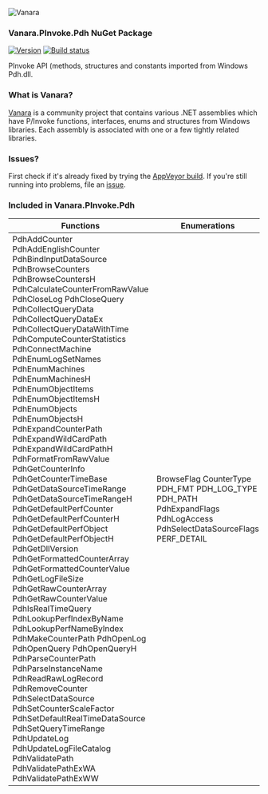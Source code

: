 ﻿![Vanara](https://raw.githubusercontent.com/dahall/Vanara/master/docs/icons/VanaraHeading.png)
### **Vanara.PInvoke.Pdh NuGet Package**
[![Version](https://img.shields.io/nuget/v/Vanara.PInvoke.Pdh?label=NuGet&style=flat-square)](https://github.com/dahall/Vanara/releases)
[![Build status](https://img.shields.io/appveyor/build/dahall/vanara?label=AppVeyor%20build&style=flat-square)](https://ci.appveyor.com/project/dahall/vanara)

PInvoke API (methods, structures and constants imported from Windows Pdh.dll.

### **What is Vanara?**

[Vanara](https://github.com/dahall/Vanara) is a community project that contains various .NET assemblies which have P/Invoke functions, interfaces, enums and structures from Windows libraries. Each assembly is associated with one or a few tightly related libraries.

### **Issues?**

First check if it's already fixed by trying the [AppVeyor build](https://ci.appveyor.com/nuget/vanara-prerelease).
If you're still running into problems, file an [issue](https://github.com/dahall/Vanara/issues).

### **Included in Vanara.PInvoke.Pdh**

Functions | Enumerations | Structures
--- | --- | ---
PdhAddCounter PdhAddEnglishCounter PdhBindInputDataSource PdhBrowseCounters PdhBrowseCountersH PdhCalculateCounterFromRawValue PdhCloseLog PdhCloseQuery PdhCollectQueryData PdhCollectQueryDataEx PdhCollectQueryDataWithTime PdhComputeCounterStatistics PdhConnectMachine PdhEnumLogSetNames PdhEnumMachines PdhEnumMachinesH PdhEnumObjectItems PdhEnumObjectItemsH PdhEnumObjects PdhEnumObjectsH PdhExpandCounterPath PdhExpandWildCardPath PdhExpandWildCardPathH PdhFormatFromRawValue PdhGetCounterInfo PdhGetCounterTimeBase PdhGetDataSourceTimeRange PdhGetDataSourceTimeRangeH PdhGetDefaultPerfCounter PdhGetDefaultPerfCounterH PdhGetDefaultPerfObject PdhGetDefaultPerfObjectH PdhGetDllVersion PdhGetFormattedCounterArray PdhGetFormattedCounterValue PdhGetLogFileSize PdhGetRawCounterArray PdhGetRawCounterValue PdhIsRealTimeQuery PdhLookupPerfIndexByName PdhLookupPerfNameByIndex PdhMakeCounterPath PdhOpenLog PdhOpenQuery PdhOpenQueryH PdhParseCounterPath PdhParseInstanceName PdhReadRawLogRecord PdhRemoveCounter PdhSelectDataSource PdhSetCounterScaleFactor PdhSetDefaultRealTimeDataSource PdhSetQueryTimeRange PdhUpdateLog PdhUpdateLogFileCatalog PdhValidatePath PdhValidatePathExWA PdhValidatePathExWW  | BrowseFlag CounterType PDH_FMT PDH_LOG_TYPE PDH_PATH PdhExpandFlags PdhLogAccess PdhSelectDataSourceFlags PERF_DETAIL                                                   | PDH_BROWSE_DLG_CONFIG PDH_BROWSE_DLG_CONFIG_H PDH_COUNTER_INFO PDH_COUNTER_INFO_MGD PDH_COUNTER_PATH_ELEMENTS PDH_DATA_ITEM_PATH_ELEMENTS PDH_FMT_COUNTERVALUE PDH_FMT_COUNTERVALUE_ITEM PDH_HCOUNTER PDH_HLOG PDH_HQUERY PDH_RAW_COUNTER PDH_RAW_COUNTER_ITEM PDH_RAW_LOG_RECORD PDH_STATISTICS PDH_TIME_INFO                                           
